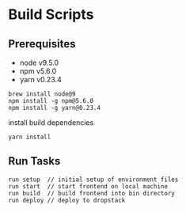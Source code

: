 # Build Scripts

## Prerequisites

* node v9.5.0
* npm v5.6.0
* yarn v0.23.4

```
brew install node@9
npm install -g npm@5.6.0
npm install -g yarn@0.23.4
```

install build dependencies
```
yarn install
```

## Run Tasks

```
run setup  // initial setup of environment files
run start  // start frontend on local machine
run build  // build frontend into bin directory
run deploy // deploy to dropstack
```


